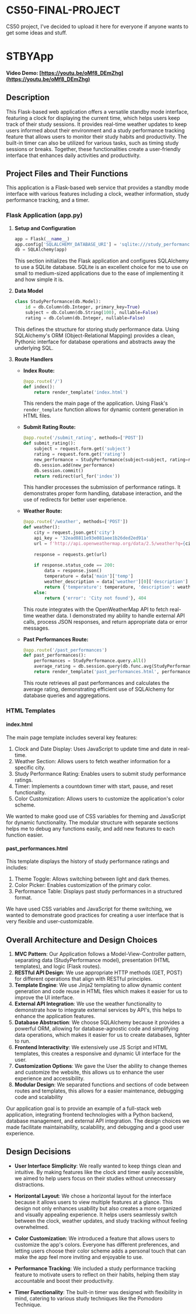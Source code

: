 # CS50-FINAL-PROJECT
CS50 project, I've decided to upload it here for everyone if anyone wants to get some ideas and stuff.  


# STBYApp

#### Video Demo: [https://youtu.be/oMf8_DEmZhg](https://youtu.be/oMf8_DEmZhg)

## Description

This Flask-based web application offers a versatile standby mode interface, featuring a clock for displaying the current time, which helps users keep track of their study sessions. It provides real-time weather updates to keep users informed about their environment and a study performance tracking feature that allows users to monitor their study habits and productivity. The built-in timer can also be utilized for various tasks, such as timing study sessions or breaks. Together, these functionalities create a user-friendly interface that enhances daily activities and productivity.

## Project Files and Their Functions

This application is a Flask-based web service that provides a standby mode interface with various features including a clock, weather information, study performance tracking, and a timer. 

### Flask Application (app.py)

1. **Setup and Configuration**

   ```python
   app = Flask(__name__)
   app.config['SQLALCHEMY_DATABASE_URI'] = 'sqlite:///study_performance.db'
   db = SQLAlchemy(app)
   ```

   This section initializes the Flask application and configures SQLAlchemy to use a SQLite database. SQLite is an excellent choice for me to use on small to medium-sized applications due to the ease of implementing it and how simple it is.

2. **Data Model**

   ```python
   class StudyPerformance(db.Model):
       id = db.Column(db.Integer, primary_key=True)
       subject = db.Column(db.String(100), nullable=False)
       rating = db.Column(db.Integer, nullable=False)
   ```

   This defines the structure for storing study performance data. Using SQLAlchemy's ORM (Object-Relational Mapping) provides a clean, Pythonic interface for database operations and abstracts away the underlying SQL.

3. **Route Handlers**

   - **Index Route:**

     ```python
     @app.route('/')
     def index():
         return render_template('index.html')
     ```

     This renders the main page of the application. Using Flask's `render_template` function allows for dynamic content generation in HTML files.

   - **Submit Rating Route:**

     ```python
     @app.route('/submit_rating', methods=['POST'])
     def submit_rating():
         subject = request.form.get('subject')
         rating = request.form.get('rating')
         new_performance = StudyPerformance(subject=subject, rating=rating)
         db.session.add(new_performance)
         db.session.commit()
         return redirect(url_for('index'))
     ```

     This handler processes the submission of performance ratings. It demonstrates proper form handling, database interaction, and the use of redirects for better user experience.

   - **Weather Route:**

     ```python
     @app.route('/weather', methods=['POST'])
     def weather():
         city = request.json.get('city')
         api_key = '32ead8811e93e081aee1b26ded2ed91a'
         url = f'http://api.openweathermap.org/data/2.5/weather?q={city}&appid={api_key}&units=metric'
         
         response = requests.get(url)
         
         if response.status_code == 200:
             data = response.json()
             temperature = data['main']['temp']
             weather_description = data['weather'][0]['description']
             return {'temperature': temperature, 'description': weather_description}
         else:
             return {'error': 'City not found'}, 404
     ```

     This route integrates with the OpenWeatherMap API to fetch real-time weather data. I demonstrated my ability to handle external API calls, process JSON responses, and return appropriate data or error messages.

   - **Past Performances Route:**

     ```python
     @app.route('/past_performances')
     def past_performances():
         performances = StudyPerformance.query.all()
         average_rating = db.session.query(db.func.avg(StudyPerformance.rating)).scalar()
         return render_template('past_performances.html', performances=performances, average_rating=average_rating)
     ```

     This route retrieves all past performances and calculates the average rating, demonstrating efficient use of SQLAlchemy for database queries and aggregations.

### HTML Templates

#### index.html

The main page template includes several key features:

1. Clock and Date Display: Uses JavaScript to update time and date in real-time.
2. Weather Section: Allows users to fetch weather information for a specific city.
3. Study Performance Rating: Enables users to submit study performance ratings.
4. Timer: Implements a countdown timer with start, pause, and reset functionality.
5. Color Customization: Allows users to customize the application's color scheme.

We wanted to make good use of CSS variables for theming and JavaScript for dynamic functionality. The modular structure with separate sections helps me to debug any functions easily, and add new features to each function easier.

#### past_performances.html

This template displays the history of study performance ratings and includes:

1. Theme Toggle: Allows switching between light and dark themes.
2. Color Picker: Enables customization of the primary color.
3. Performance Table: Displays past study performances in a structured format.

We have used CSS variables and JavaScript for theme switching, we wanted to demonstrate good practices for creating a user interface that is very flexible and user-customizable.

## Overall Architecture and Design Choices

1. **MVC Pattern**: Our Application follows a Model-View-Controller pattern, separating data (StudyPerformance model), presentation (HTML templates), and logic (Flask routes).
2. **RESTful API Design**: We use appropriate HTTP methods (GET, POST) for different operations that align with RESTful principles.
3. **Template Engine**: We use Jinja2 templating to allow dynamic content generation and code reuse in HTML files which makes it easier for us to improve the UI interface.
4. **External API Integration**: We use the weather functionality to demonstrate how to integrate external services by API's, this helps to enhance the application features.
5. **Database Abstraction**: We choose SQLAlchemy because it provides a powerful ORM, allowing for database-agnostic code and simplifying data operations, which makes it easier for us to create databases, lighter to run.
6. **Frontend Interactivity**: We extensively use JS Script and HTML templates, this creates a responsive and dynamic UI interface for the user.
7. **Customization Options**: We gave the User the ability to change themes and customize the website, this allows us to enhance the user experience and accessibility.
8. **Modular Design**: We separated functions and sections of code between routes and templates, this allows for a easier maintenance, debugging code and scalability

Our application goal is to provide an example of a full-stack web application, integrating frontend technologies with a Python backend, database management, and external API integration. The design choices we made facilitate maintainability, scalability, and debugging and a good user experience.

## Design Decisions

- **User Interface Simplicity**: We really wanted to keep things clean and intuitive. By making features like the clock and timer easily accessible, we aimed to help users focus on their studies without unnecessary distractions.

- **Horizontal Layout**: We chose a horizontal layout for the interface because it allows users to view multiple features at a glance. This design not only enhances usability but also creates a more organized and visually appealing experience. It helps users seamlessly switch between the clock, weather updates, and study tracking without feeling overwhelmed.

- **Color Customization**: We introduced a feature that allows users to customize the app's colors. Everyone has different preferences, and letting users choose their color scheme adds a personal touch that can make the app feel more inviting and enjoyable to use.

- **Performance Tracking**: We included a study performance tracking feature to motivate users to reflect on their habits, helping them stay accountable and boost their productivity.

- **Timer Functionality**: The built-in timer was designed with flexibility in mind, catering to various study techniques like the Pomodoro Technique.


